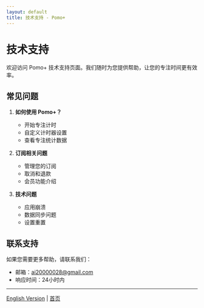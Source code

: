 ```yaml
---
layout: default
title: 技术支持 - Pomo+
---
```


# 技术支持

欢迎访问 Pomo+ 技术支持页面。我们随时为您提供帮助，让您的专注时间更有效率。

## 常见问题

1. **如何使用 Pomo+？**
   - 开始专注计时
   - 自定义计时器设置
   - 查看专注统计数据

2. **订阅相关问题**
   - 管理您的订阅
   - 取消和退款
   - 会员功能介绍

3. **技术问题**
   - 应用崩溃
   - 数据同步问题
   - 设置重置

## 联系支持

如果您需要更多帮助，请联系我们：
- 邮箱：ai20000028@gmail.com
- 响应时间：24小时内

---

[English Version](/support/en) | [首页](/) 
